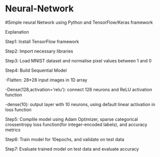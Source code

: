 # Neural-Network
#Simple neural Network using Python and TensorFlow/Keras framework

Explanation

Step1: Install TensorFlow framework

Step2: Import necessary libraries

Step3: Load MNIST dataset and normalise pixel values between 1 and 0

Step4: Build Sequential Model

-Flatten: 28*28 input images in 1D array

-Dense(128,activation='relu'): connect 128 neurons and ReLU activation function

-dense(10): output layer with 10 neurons, using default linear activation in loss function

Step5: Complile model using Adam Optimizer, sparse categorical crossentropy loss function(for integer-encoded labels), and accuracy metrics

Step6: Train model for 10epochs, and validate on test data

Step7: Evaluate trained model on test data and evaluate accuracy

